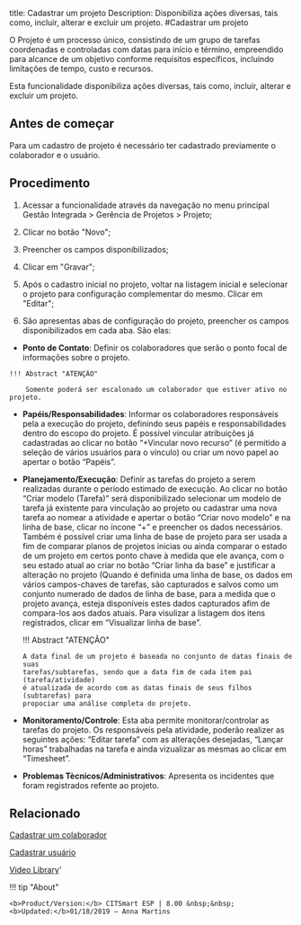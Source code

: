 title: Cadastrar um projeto
Description: Disponibiliza ações diversas, tais como, incluir, alterar e excluir um projeto.
#Cadastrar um projeto

O Projeto é um processo único, consistindo de um grupo de tarefas coordenadas e
controladas com datas para início e término, empreendido para alcance de um
objetivo conforme requisitos específicos, incluindo limitações de tempo, custo e
recursos.

Esta funcionalidade disponibiliza ações diversas, tais como, incluir, alterar e
excluir um projeto.

Antes de começar
------------

Para um cadastro de projeto é necessário ter cadastrado previamente o
colaborador e o usuário.

Procedimento
------------

1.  Acessar a funcionalidade através da navegação no menu principal Gestão
    Integrada \> Gerência de Projetos \> Projeto;

2.  Clicar no botão "Novo";

3.  Preencher os campos disponibilizados;

4.  Clicar em "Gravar";

5.  Após o cadastro inicial no projeto, voltar na listagem inicial e selecionar
    o projeto para configuração complementar do mesmo. Clicar em "Editar";

6.  São apresentas abas de configuração do projeto, preencher os campos
    disponibilizados em cada aba. São elas:
    
 -   **Ponto de Contato**: Definir os colaboradores que serão o ponto focal de
    informações sobre o projeto.

    !!! Abstract "ATENÇÃO"

        Somente poderá ser escalonado um colaborador que estiver ativo no projeto.

-   **Papéis/Responsabilidades**: Informar os colaboradores responsáveis pela a
    execução do projeto, definindo seus papéis e responsabilidades dentro do
    escopo do projeto. É possível vincular atribuições já cadastradas ao clicar
    no botão “+Vincular novo recurso” (é permitido a seleção de vários usuários
    para o vínculo) ou criar um novo papel ao apertar o botão “Papéis”.

-   **Planejamento/Execução**: Definir as tarefas do projeto a serem realizadas
    durante o período estimado de execução. Ao clicar no botão “Criar modelo
    (Tarefa)” será disponibilizado selecionar um modelo de tarefa já existente
    para vinculação ao projeto ou cadastrar uma nova tarefa ao nomear a
    atividade e apertar o botão “Criar novo modelo” e na linha de base, clicar
    no íncone “+” e preencher os dados necessários. Também é possível criar uma
    linha de base de projeto para ser usada a fim de comparar planos de projetos
    inicias ou ainda comparar o estado de um projeto em certos ponto chave à
    medida que ele avança, com o seu estado atual ao criar no botão “Criar linha
    da base” e justificar a alteração no projeto (Quando é definida uma linha de
    base, os dados em vários campos-chaves de tarefas, são capturados e salvos
    como um conjunto numerado de dados de linha de base, para a medida que o
    projeto avança, esteja disponíveis estes dados capturados afim de
    compara-los aos dados atuais. Para visulizar a listagem dos itens
    registrados, clicar em “Visualizar linha de base”.

    !!! Abstract "ATENÇÃO"

        A data final de um projeto é baseada no conjunto de datas finais de suas
        tarefas/subtarefas, sendo que a data fim de cada item pai (tarefa/atividade)
        é atualizada de acordo com as datas finais de seus filhos (subtarefas) para
        propociar uma análise completa do projeto.

-   **Monitoramento/Controle**: Esta aba permite monitorar/controlar as tarefas
    do projeto. Os responsáveis pela atividade, poderão realizer as seguintes
    ações: “Editar tarefa” com as alterações desejadas, “Lançar horas”
    trabalhadas na tarefa e ainda vizualizar as mesmas ao clicar em “Timesheet”.

-   **Problemas Tècnicos/Administrativos**: Apresenta os incidentes que foram
    registrados refente ao projeto.  

Relacionado
-----------

[Cadastrar um colaborador](/pt-br/citsmart-esp-8/initial-settings/access-settings/user/register-employee.html)

[Cadastrar usuário](/pt-br/citsmart-esp-8/initial-settings/access-settings/user/users.html)

<i class='fa fa-youtube-play  fa-2x' style='color:#97ce17;vertical-align: middle;'> </i> [Video Library](https://www.youtube.com/playlist?list=PLB5qK2uzf2RNUc7XoNAAOyo3Ex5fKM2db)'

!!! tip "About"

    <b>Product/Version:</b> CITSmart ESP | 8.00 &nbsp;&nbsp;
    <b>Updated:</b>01/18/2019 – Anna Martins

